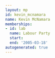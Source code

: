 ```yaml
---
layout: mp
id: kevin_mcnamara
name: Kevin McNamara
memberships:
- id: lab
  name: Labour Party
  start: 
  end: '2005-03-18'
autogenerated: true
---
```

